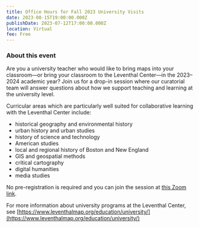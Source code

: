 ```yaml
---
title: Office Hours for Fall 2023 University Visits
date: 2023-08-15T19:00:00.000Z
publishDate: 2023-07-12T17:00:00.000Z
location: Virtual
fee: Free
---
```


### About this event

Are you a university teacher who would like to bring maps into your classroom—or bring your classroom to the Leventhal Center—in the 2023–2024 academic year? Join us for a drop-in session where our curatorial team will answer questions about how we support teaching and learning at the university level.

Curricular areas which are particularly well suited for collaborative learning with the Leventhal Center include:

* historical geography and environmental history
* urban history and urban studies
* history of science and technology
* American studies
* local and regional history of Boston and New England
* GIS and geospatial methods
* critical cartography
* digital humanities
* media studies

 No pre-registration is required and you can join the session at [this Zoom link](https://us02web.zoom.us/j/81485008123).

For more information about university programs at the Leventhal Center, see [https://www.leventhalmap.org/education/university/](https://www.leventhalmap.org/education/university/)
